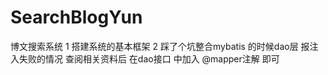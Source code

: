 # SearchBlogYun
博文搜索系统
1 搭建系统的基本框架
2 踩了个坑整合mybatis 的时候dao层 报注入失败的情况
  查阅相关资料后 在dao接口 中加入 @mapper注解 即可